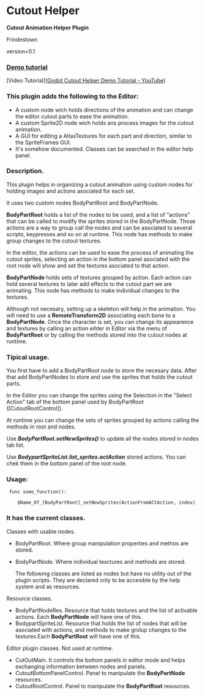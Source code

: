 # **Cutout Helper**

**Cutout Animation Helper Plugin**

Frindestown

version=0.1

### [Demo tutorial](https://github.com/Chafalleiro/cutout-plugin-demo)

[Video Tutorial]([Godot Cutout Helper Demo Tutorial - YouTube](https://www.youtube.com/watch?v=-J1b2HQX02E))

### This plugin adds the following to the Editor:

- A custom node wich holds directions of the animation
  and can change the editor cutout parts to ease the animation.
- A custom Sprite2D node wich holds ans process images for the cutout animation.
- A GUI for editing a AtlasTextures for each part and direction, similar to the SpriteFrames GUI.
- It's somehow documented. Classes can be searched in the editor help panel.

### Description.

This plugin helps in organizing a cutout animation using custom nodes for holding images and actions asociated for each set.

It uses two custom nodes BodyPartRoot and BodyPartNode.

**BodyPartRoot** holds a list of the nodes to be used, and a list of "actions" that can be called to modify the sprites stored in the BodyPartNode. Those actions are a way to group call the nodes and can be asociated to several scripts, keypresses and so on at runtime. This node has methods to make group changes to the cutout textures.

In the editor, the actions can be used to ease the process of animating the cutout sprites, selecting an action in the bottom panel asociated with the root node will show and set the textures asociated to that action.

**BodyPartNode** holds sets of textures grouped by action. Each action can hold several textures to later add effects to the cutout part we are animating. This node has methods to make individual changes to the textures.

Although not necesary, setting up a skeleton will help in the animation. You will need to use a **RemoteTransform2D** associating each bone to a **BodyPartNode**. Once the character is set, you can change its appearence and textures by calling an action eihter in Editor via the menu of **BodyPartRoot** or by calling the methods stored into the cutout nodes at runtime.

### Tipical usage.

You first have to add a BodyPartRoot node to store the necesary data.
After that add BodyPartNodes to store and use the sprites that holds the cutout parts.

In the Editor you can change the sprites using the Selection in the "Select Action" tab of the bottom panel used by BodyPartRoot ([CutoutRootControl]).

At runtime you can change the sets of sprites grouped by actions calling the methods in root and nodes.

Use **_BodyPartRoot.setNewSprites()_** to update all the nodes stored in nodes tab list.

Use **_BodypartSpriteList.list_sprites.actAction_** stored actions. You can chek them in the bottom panel of the root node.

### Usage:

     func some_function():
    
        $Name_Of_[BodyPartRoot]_setNewSprites(ActionFromACtAction, index)

### It has the current classes.

Classes with usable nodes.

- BodyPartRoot. Where group manipulation properties and methos are stored.

- BodyPartNode. Where individual texctures and methods are stored.
  
  The following classes are listed as nodes but have no utility out of the plugin scripts.
  They are declared only to be accesible by the help system and as resources.

Resource classes.

- BodyPartNodeRes. Resource that holds textures and the list of activable actions. Each **BodyPartNode** will have one of this.
- BodypartSpriteList. Resource that holds the list of nodes that will be asociated with actions, and methods to make grolup changes to the textures.Each **BodyPartRoot** will have one of this.

Editor plugin classes. Not used at runtime.

- CutOutMain. It controls the bottom panels in editor mode and helps exchanging information between nodes and panels.
- CutoutBottomPanelControl. Panel to manipulate the **BodyPartNode** resources.
- CutoutRootControl. Panel to manipulate the **BodyPartRoot** resources.
